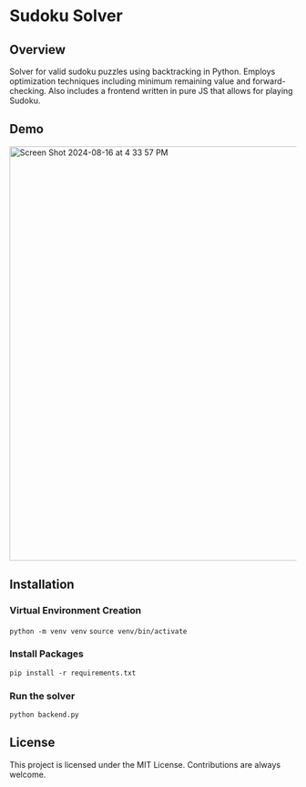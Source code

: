 # Sudoku Solver

## Overview
Solver for valid sudoku puzzles using backtracking in Python. Employs optimization techniques including minimum remaining value and forward-checking. Also includes a frontend written in pure JS that allows for playing Sudoku. 

## Demo
<img width="726" alt="Screen Shot 2024-08-16 at 4 33 57 PM" src="https://github.com/user-attachments/assets/4ab639c0-8ed8-44e2-8099-6134370806b5">

## Installation

### Virtual Environment Creation
`python -m venv venv`
`source venv/bin/activate`

### Install Packages
`pip install -r requirements.txt`

### Run the solver
`python backend.py`

## License
This project is licensed under the MIT License. Contributions are always welcome. 
